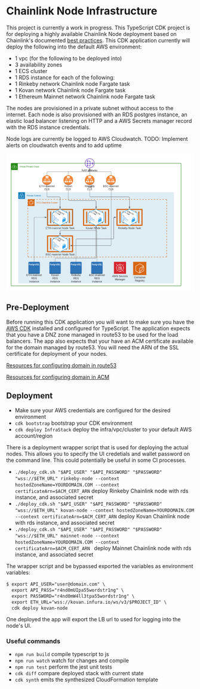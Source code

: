 # Chainlink Node Infrastructure 

This project is currently a work in progress. This TypeScript CDK project is for
deploying a highly available Chainlink Node deployment based on Chainlink's documented [best practices](https://docs.chain.link/docs/best-security-practices).
This CDK application currently will deploy the following into the default AWS environment:
- 1 vpc (for the following to be deployed into)
- 3 availability zones
- 1 ECS cluster 
- 1 RDS instance for each of the following:
- 1 Rinkeby network Chainlink node Fargate task 
- 1 Kovan network Chainlink node Fargate task 
- 1 Ethereum Mainnet network Chainlink node Fargate task 

The nodes are provisioned in a private subnet without access to the internet. Each node is also provisioned with an RDS postgres instance, an elastic load balancer listening on HTTP and a AWS Secrets manager record with the RDS instance credentials. 

Node logs are currently be logged to AWS Cloudwatch. TODO: Implement alerts on cloudwatch events and to add uptime 

<img src="chainlink-infra-diagram.png">

## Pre-Deployment
Before running this CDK application you will want to make sure you have the [AWS CDK](https://docs.aws.amazon.com/cdk/latest/guide/work-with.html#work-with-prerequisites) installed and configured for TypeScript. 
The application expects that you have a DNZ zone managed in route53 to be used for the load balancers. The app also expects that your have an ACM certificate available for the domain managed by route53. 
You will need the ARN of the SSL certificate for deployment of your nodes.

[Resources for configuring domain in route53](https://docs.aws.amazon.com/Route53/latest/DeveloperGuide/migrate-dns-domain-in-use.html)

[Resources for configuring domain in ACM](https://docs.aws.amazon.com/acm/latest/userguide/gs-acm-request-public.html) 

## Deployment 
* Make sure your AWS credentials are configured for the desired environment
 * `cdk bootstrap`   bootstrap your CDK environment 
 * `cdk deploy InfraStack`  deploy the infra/vpc/cluster to your default AWS account/region
 
There is a deployment wrapper script that is used for deploying the actual nodes. This allows you to specify the UI credetials and wallet password on the command line. This could potentially be useful in some CI processes. 
 
 * `./deploy_cdk.sh "$API_USER" "$API_PASSWORD" "$PASSWORD" "wss://$ETH_URL" rinkeby-node --context hostedZoneName=YOURDOMAIN.COM --context certificateArn=$ACM_CERT_ARN` deploy Rinkeby Chainlink node with rds instance, and associated secret
 * `./deploy_cdk.sh "$API_USER" "$API_PASSWORD" "$PASSWORD" "wss://$ETH_URL" kovan-node --context hostedZoneName=YOURDOMAIN.COM --context certificateArn=$ACM_CERT_ARN` deploy Kovan Chainlink node with rds instance, and associated secret
 * `./deploy_cdk.sh "$API_USER" "$API_PASSWORD" "$PASSWORD" "wss://$ETH_URL" mainnet-node --context hostedZoneName=YOURDOMAIN.COM --context certificateArn=$ACM_CERT_ARN ` deploy Mainnet Chainlink node with rds instance, and associated secret

The wrapper script and be bypassed exported the variables as environment variables:
```
$ export API_USER="user@domain.com" \
  export API_PASS="r4nd0mUIpa55wordstr1ng" \
  export PASSWORD="r4nd0mW4ll3tpa55wordstr1ng" \
  export ETH_URL="wss://kovan.infura.io/ws/v3/$PROJECT_ID" \
  cdk deploy kovan-node
```

One deployed the app will export the LB url to used for logging into the node's UI. 


### Useful commands
 * `npm run build`   compile typescript to js
 * `npm run watch`   watch for changes and compile
 * `npm run test`    perform the jest unit tests
 * `cdk diff`        compare deployed stack with current state
 * `cdk synth`       emits the synthesized CloudFormation template
